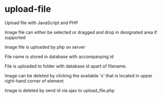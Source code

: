 # upload-file
Upload file with JavaScript and PHP

Image file can either be selected or dragged and drop in designated area if supported

Image file is uploaded by php on server

File name is stored in database with accompanying id

File is uploaded to folder with database id apart of filename.

Image can be deleted by clicking the available 'x' that is located in upper right-hand corner of element

Image is deleted by send id via ajax to upload_file.php

